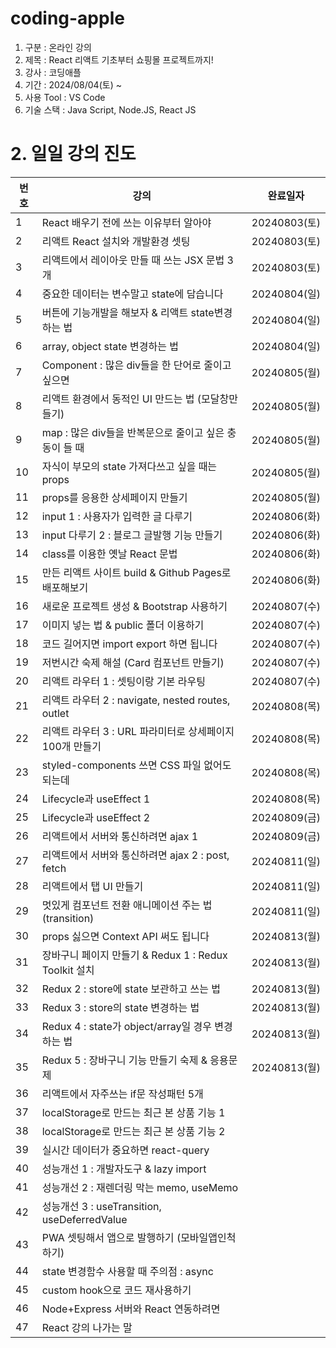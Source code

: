 # coding-apple

1. 구분 : 온라인 강의
2. 제목 : React 리액트 기초부터 쇼핑몰 프로젝트까지!
3. 강사 : 코딩애플
4. 기간 : 2024/08/04(토) ~
5. 사용 Tool : VS Code
6. 기술 스택 : Java Script, Node.JS, React JS

# 2. 일일 강의 진도

| 번호 | 강의                                                     | 완료일자     |
| ---- | -------------------------------------------------------- | ------------ |
| 1    | React 배우기 전에 쓰는 이유부터 알아야                   | 20240803(토) |
| 2    | 리액트 React 설치와 개발환경 셋팅                        | 20240803(토) |
| 3    | 리액트에서 레이아웃 만들 때 쓰는 JSX 문법 3개            | 20240803(토) |
| 4    | 중요한 데이터는 변수말고 state에 담습니다                | 20240804(일) |
| 5    | 버튼에 기능개발을 해보자 & 리액트 state변경하는 법       | 20240804(일) |
| 6    | array, object state 변경하는 법                          | 20240804(일) |
| 7    | Component : 많은 div들을 한 단어로 줄이고 싶으면         | 20240805(월) |
| 8    | 리액트 환경에서 동적인 UI 만드는 법 (모달창만들기)       | 20240805(월) |
| 9    | map : 많은 div들을 반복문으로 줄이고 싶은 충동이 들 때   | 20240805(월) |
| 10   | 자식이 부모의 state 가져다쓰고 싶을 때는 props           | 20240805(월) |
| 11   | props를 응용한 상세페이지 만들기                         | 20240805(월) |
| 12   | input 1 : 사용자가 입력한 글 다루기                      | 20240806(화) |
| 13   | input 다루기 2 : 블로그 글발행 기능 만들기               | 20240806(화) |
| 14   | class를 이용한 옛날 React 문법                           | 20240806(화) |
| 15   | 만든 리액트 사이트 build & Github Pages로 배포해보기     | 20240806(화) |
| 16   | 새로운 프로젝트 생성 & Bootstrap 사용하기                | 20240807(수) |
| 17   | 이미지 넣는 법 & public 폴더 이용하기                    | 20240807(수) |
| 18   | 코드 길어지면 import export 하면 됩니다                  | 20240807(수) |
| 19   | 저번시간 숙제 해설 (Card 컴포넌트 만들기)                | 20240807(수) |
| 20   | 리액트 라우터 1 : 셋팅이랑 기본 라우팅                   | 20240807(수) |
| 21   | 리액트 라우터 2 : navigate, nested routes, outlet        | 20240808(목) |
| 22   | 리액트 라우터 3 : URL 파라미터로 상세페이지 100개 만들기 | 20240808(목) |
| 23   | styled-components 쓰면 CSS 파일 없어도 되는데            | 20240808(목) |
| 24   | Lifecycle과 useEffect 1                                  | 20240808(목) |
| 25   | Lifecycle과 useEffect 2                                  | 20240809(금) |
| 26   | 리액트에서 서버와 통신하려면 ajax 1                      | 20240809(금) |
| 27   | 리액트에서 서버와 통신하려면 ajax 2 : post, fetch        | 20240811(일) |
| 28   | 리액트에서 탭 UI 만들기                                  | 20240811(일) |
| 29   | 멋있게 컴포넌트 전환 애니메이션 주는 법 (transition)     | 20240811(일) |
| 30   | props 싫으면 Context API 써도 됩니다                     | 20240813(월) |
| 31   | 장바구니 페이지 만들기 & Redux 1 : Redux Toolkit 설치    | 20240813(월) |
| 32   | Redux 2 : store에 state 보관하고 쓰는 법                 | 20240813(월) |
| 33   | Redux 3 : store의 state 변경하는 법                      | 20240813(월) |
| 34   | Redux 4 : state가 object/array일 경우 변경하는 법        | 20240813(월) |
| 35   | Redux 5 : 장바구니 기능 만들기 숙제 & 응용문제           | 20240813(월) |
| 36   | 리액트에서 자주쓰는 if문 작성패턴 5개                    |
| 37   | localStorage로 만드는 최근 본 상품 기능 1                |
| 38   | localStorage로 만드는 최근 본 상품 기능 2                |
| 39   | 실시간 데이터가 중요하면 react-query                     |
| 40   | 성능개선 1 : 개발자도구 & lazy import                    |
| 41   | 성능개선 2 : 재렌더링 막는 memo, useMemo                 |
| 42   | 성능개선 3 : useTransition, useDeferredValue             |
| 43   | PWA 셋팅해서 앱으로 발행하기 (모바일앱인척하기)          |
| 44   | state 변경함수 사용할 때 주의점 : async                  |
| 45   | custom hook으로 코드 재사용하기                          |
| 46   | Node+Express 서버와 React 연동하려면                     |
| 47   | React 강의 나가는 말                                     |
